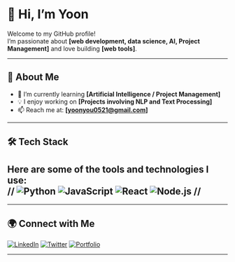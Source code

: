 # 👋 Hi, I’m Yoon

Welcome to my GitHub profile!  
I’m passionate about **[web development, data science, AI, Project Management]** and love building **[web tools]**.  

---

## 🚀 About Me
- 🌱 I’m currently learning **[Artificial Intelligence / Project Management]**  
- 💡 I enjoy working on **[Projects involving NLP and Text Processing]**   
- 📫 Reach me at: **[yoonyou0521@gmail.com]**

---

## 🛠️ Tech Stack
Here are some of the tools and technologies I use:  
//
![Python](https://img.shields.io/badge/-Python-3776AB?logo=python&logoColor=white&style=for-the-badge)
![JavaScript](https://img.shields.io/badge/-JavaScript-F7DF1E?logo=javascript&logoColor=black&style=for-the-badge)
![React](https://img.shields.io/badge/-React-61DAFB?logo=react&logoColor=black&style=for-the-badge)
![Node.js](https://img.shields.io/badge/-Node.js-339933?logo=node.js&logoColor=white&style=for-the-badge)
//
---

---

## 🌍 Connect with Me
[![LinkedIn](https://img.shields.io/badge/-LinkedIn-0A66C2?logo=linkedin&logoColor=white&style=for-the-badge)](https://linkedin.com/in/yourusername)
[![Twitter](https://img.shields.io/badge/-Twitter-1DA1F2?logo=twitter&logoColor=white&style=for-the-badge)](https://twitter.com/yourusername)
[![Portfolio](https://img.shields.io/badge/-Portfolio-000000?logo=vercel&logoColor=white&style=for-the-badge)](https://yourwebsite.com)

---
